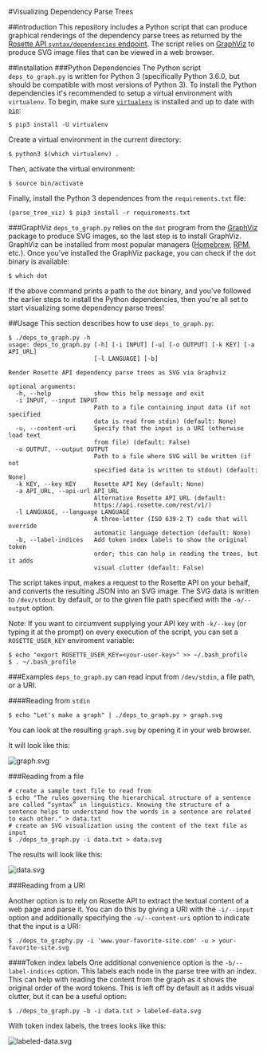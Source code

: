 #Visualizing Dependency Parse Trees

##Introduction
This repository includes a Python script that can produce graphical renderings of the dependency parse trees as returned by the [Rosette API `syntax/dependencies` endpoint](https://developer.rosette.com/features-and-functions#introduction17).  The script relies on [GraphViz](http://graphviz.org/) to produce SVG image files that can be viewed in a web browser.

##Installation
###Python Dependencies
The Python script `deps_to_graph.py` is written for Python 3 (specifically Python 3.6.0, but should be compatible with most versions of Python 3).  To install the Python dependencies it's recommended to setup a virtual environment with `virtualenv`.  To begin, make sure [`virtualenv`](https://virtualenv.pypa.io/en/stable/installation/) is installed and up to date with [`pip`](https://pip.pypa.io/en/stable/installing/):

    $ pip3 install -U virtualenv

Create a virtual environment in the current directory:

    $ python3 $(which virtualenv) .

Then, activate the virtual environment:

    $ source bin/activate

Finally, install the Python 3 dependences from the `requirements.txt` file:

    (parse_tree_viz) $ pip3 install -r requirements.txt

###GraphViz
`deps_to_graph.py` relies on the `dot` program from the [GraphViz](http://graphviz.org/) package to produce SVG images, so the last step is to install GraphViz.  GraphViz can be installed from most popular managers ([Homebrew](https://brew.sh/), [RPM](http://rpm.org/), etc.).  Once you've installed the GraphViz package, you can check if the `dot` binary is available:

    $ which dot

If the above command prints a path to the `dot` binary, and you've followed the earlier steps to install the Python dependencies, then you're all set to start visualizing some dependency parse trees!

##Usage
This section describes how to use `deps_to_graph.py`:

    $ ./deps_to_graph.py -h
    usage: deps_to_graph.py [-h] [-i INPUT] [-u] [-o OUTPUT] [-k KEY] [-a API_URL]
                            [-l LANGUAGE] [-b]
    
    Render Rosette API dependency parse trees as SVG via Graphviz
    
    optional arguments:
      -h, --help            show this help message and exit
      -i INPUT, --input INPUT
                            Path to a file containing input data (if not specified
                            data is read from stdin) (default: None)
      -u, --content-uri     Specify that the input is a URI (otherwise load text
                            from file) (default: False)
      -o OUTPUT, --output OUTPUT
                            Path to a file where SVG will be written (if not
                            specified data is written to stdout) (default: None)
      -k KEY, --key KEY     Rosette API Key (default: None)
      -a API_URL, --api-url API_URL
                            Alternative Rosette API URL (default:
                            https://api.rosette.com/rest/v1/)
      -l LANGUAGE, --language LANGUAGE
                            A three-letter (ISO 639-2 T) code that will override
                            automatic language detection (default: None)
      -b, --label-indices   Add token index labels to show the original token
                            order; this can help in reading the trees, but it adds
                            visual clutter (default: False)
    

The script takes input, makes a request to the Rosette API on your behalf, and converts the resulting JSON into an SVG image.  The SVG data is written to `/dev/stdout` by default, or to the given file path specified with the `-o/--output` option.

Note: If you want to circumvent supplying your API key with `-k/--key` (or typing it at the prompt) on every execution of the script, you can set a `ROSETTE_USER_KEY` enviroment variable:

    $ echo "export ROSETTE_USER_KEY=<your-user-key>" >> ~/.bash_profile
    $ . ~/.bash_profile

###Examples
`deps_to_graph.py` can read input from `/dev/stdin`, a file path, or a URI.

####Reading from `stdin`

    $ echo "Let's make a graph" | ./deps_to_graph.py > graph.svg
    
You can look at the resulting `graph.svg` by opening it in your web browser.

It will look like this:

![graph.svg](graph.svg)

###Reading from a file

	# create a sample text file to read from
	$ echo "The rules governing the hierarchical structure of a sentence are called “syntax” in linguistics. Knowing the structure of a sentence helps to understand how the words in a sentence are related to each other." > data.txt
	# create an SVG visualization using the content of the text file as input
	$ ./deps_to_graph.py -i data.txt > data.svg

The results will look like this:

![data.svg](data.svg)

###Reading from a URI

Another option is to rely on Rosette API to extract the textual content of a web page and parse it.  You can do this by giving a URI with the `-i/--input` option and additionally specifying the `-u/--content-uri` option to indicate that the input is a URI:

	$ ./deps_to_graphy.py -i 'www.your-favorite-site.com' -u > your-favorite-site.svg
	
####Token index labels
One additional convenience option is the `-b/--label-indices` option.  This labels each node in the parse tree with an index.  This can help with reading the content from the graph as it shows the original order of the word tokens.  This is left off by default as it adds visual clutter, but it can be a useful option:

	$ ./deps_to_graph.py -b -i data.txt > labeled-data.svg

With token index labels, the trees looks like this:

![labeled-data.svg](labeled-data.svg)